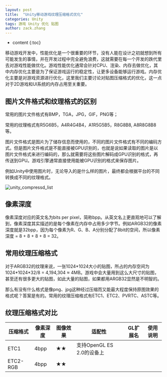 ```yaml
---
layout: post
title:  "Unity移动游戏纹理压缩格式优化"
categories: Unity
tags: 游戏 Unity 优化 贴图
author: zack.zhang
---
```


* content
{:toc}

移动游戏开发中，性能优化是一个很重要的环节，没有人能在设计之初就想到所有可能发生的事情，并在开发过程中完全避免浪费，这就需要在每一个开发的跌代里去对游戏性能做优化。游戏性能优化通常会针对CPU、渲染、内存去做优化，其中内存优化主要是为了保证游戏运行的稳定性，让更多设备能够运行游戏。内存优化主要是对游戏资源进行优化，这里我们主要讨论对贴图压缩格式的优化，这一点对于2D游戏和UI系统的内存占用至关重要。

<!-- more -->

## 图片文件格式和纹理格式的区别

常用的图片文件格式有BMP，TGA，JPG，GIF，PNG等；

常用的纹理格式有R5G6B5，A4R4G4B4，A1R5G5B5，R8G8B8, A8R8G8B8等。

图片文件格式是图片为了储存信息而使用的，不同的图片文件格式有不同的编码方式。但是图片文件格式是不能直接被GPU识别的，也就是说如果读取的图片是以图片文件格式来进行编码的，那么就需要将这些图片解码成GPU识别的格式，再传送到GPU。游戏引擎通常直接使用能被GPU识别的格式来保存图片。

例如Unity中使用图片时，无论导入的是什么样的图片，最终都会根据平台的不同转换成不同的纹理格式。

![unity_compressd_list](https://zd304.github.io/assets/img/fxaa/unity_compressd_list.png)<br/>

## 像素深度

像素深度对应的英文名为bits per pixel，简称bpp。从英文名上更直观地可以了解到，像素深度其实描述的是每个像素在内存中占用多少字节。例如ARGB32的像素深度就是32bpp，因为每个像素为R、G、B、A分别分配了8bit的空间，所以像素深度 = 8 + 8 + 8 + 8 = 32。

## 常用纹理压缩格式

对于ARGB32的纹理来说，一张1024\*1024大小的贴图，所占的内存空间为1024\*1024\*32/8 = 4,194,304 ≈ 4MB。游戏中会大量用到这么大尺寸的贴图，甚至还有很多更大的贴图，如此大量的贴图，如果都用ARGB32显然是不明智的。

那么有没有什么格式是像png、jpg这种经过压缩而又能最大程度保持原图效果的格式呢？答案是有的。常用的纹理压缩格式有ETC1、ETC2、PVRTC、ASTC等。

## 纹理压缩格式对比

<table>
  <thead>
    <tr>
      <th>压缩格式</th>
      <th>像素深度</th>
      <th>图像效果</th>
	  <th>适配性</th>
	  <th>GL扩展名</th>
	  <th>使用说明</th>
    </tr>
  </thead>
  <tbody>
    <tr>
      <td>ETC1</td>
      <td>4bpp</td>
      <td>★★</td>
	  <td>支持OpenGL ES 2.0的设备上</td>
	  <td></td>
	  <td></td>
    </tr>
    <tr>
      <td>ETC2-RGB</td>
      <td>4bpp</td>
      <td>★★</td>
	  <td></td>
	  <td></td>
	  <td></td>
    </tr>
  </tbody>
</table>